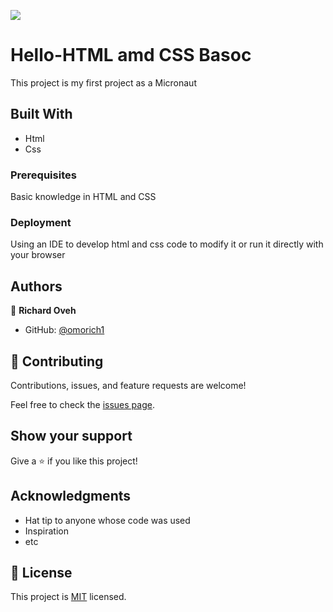 ![](https://img.shields.io/badge/Microverse-blueviolet)

# Hello-HTML amd CSS Basoc

This project is my first project as a Micronaut

## Built With

- Html
- Css


### Prerequisites
 Basic knowledge in HTML and CSS


### Deployment

Using an IDE to develop html and css code to modify it or run it directly with your browser 

## Authors

👤 **Richard Oveh**

- GitHub: [@omorich1](https://github.com/omorich1)



## 🤝 Contributing

Contributions, issues, and feature requests are welcome!

Feel free to check the [issues page](../../issues/).

## Show your support

Give a ⭐️ if you like this project!

## Acknowledgments

- Hat tip to anyone whose code was used
- Inspiration
- etc

## 📝 License

This project is [MIT](./MIT.md) licensed.